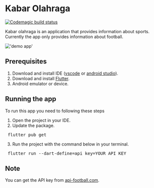 # Kabar Olahraga

[![Codemagic build status](https://api.codemagic.io/apps/650a6f7c3deb984aaf28108f/650a6f7c3deb984aaf28108e/status_badge.svg)](https://codemagic.io/apps/650a6f7c3deb984aaf28108f/650a6f7c3deb984aaf28108e/latest_build)

Kabar olahraga is an application that provides information about sports. Currently the app only provides information about football.

!['demo app'](https://github.com/wakdyan/kabar-olahraga/blob/main/assets/demo.gif)

## Prerequisites

1. Download and install IDE ([vscode](https://code.visualstudio.com/download) or [android studio](https://developer.android.com/studio)).
2. Download and install [Flutter](https://docs.flutter.dev/get-started/install).
3. Android emulator or device.

## Running the app

To run this app you need to following these steps

1. Open the project in your IDE.
2. Update the package.
<pre> flutter pub get </pre>
3. Run the project with the command below in your terminal.
<pre> flutter run --dart-define=api_key=YOUR_API_KEY</pre>

## Note

You can get the API key from [api-football.com](https://www.api-football.com/).
